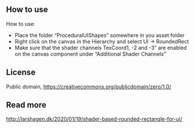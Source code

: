 ## How to use
How to use:

* Place the folder “ProceduralUIShapes” somewhere in you asset folder
* Right click on the canvas in the Hierarchy and select UI -> RoundedRect
* Make sure that the shader channels TexCoord1, -2 and -3″ are enabled on the canvas component under “Additional Shader Channels”
## License
Public domain, https://creativecommons.org/publicdomain/zero/1.0/
## Read more
http://larshagen.dk/2020/01/19/shader-based-rounded-rectangle-for-ui/